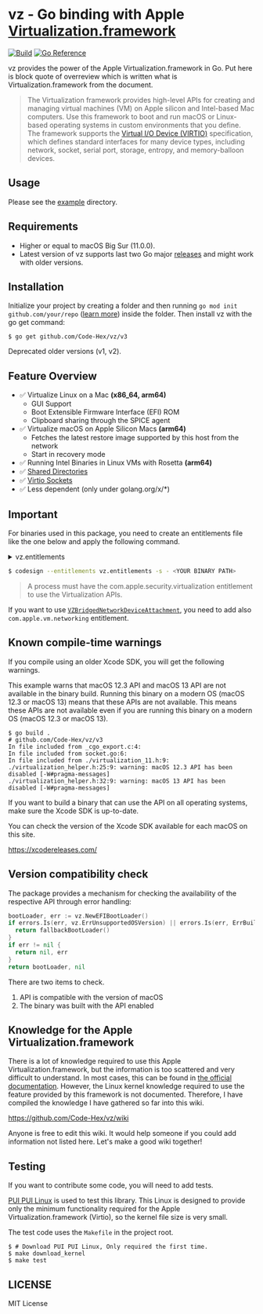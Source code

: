 vz - Go binding with Apple [Virtualization.framework](https://developer.apple.com/documentation/virtualization?language=objc)
=======

[![Build](https://github.com/Code-Hex/vz/actions/workflows/compile.yml/badge.svg)](https://github.com/Code-Hex/vz/actions/workflows/compile.yml) [![Go Reference](https://pkg.go.dev/badge/github.com/Code-Hex/vz/v3.svg)](https://pkg.go.dev/github.com/Code-Hex/vz/v3)

vz provides the power of the Apple Virtualization.framework in Go. Put here is block quote of overreview which is written what is Virtualization.framework from the document.

> The Virtualization framework provides high-level APIs for creating and managing virtual machines (VM) on Apple silicon and Intel-based Mac computers. Use this framework to boot and run macOS or Linux-based operating systems in custom environments that you define. The framework supports the [Virtual I/O Device (VIRTIO)](https://docs.oasis-open.org/virtio/virtio/v1.1/csprd01/virtio-v1.1-csprd01.html) specification, which defines standard interfaces for many device types, including network, socket, serial port, storage, entropy, and memory-balloon devices.

## Usage

Please see the [example](https://github.com/Code-Hex/vz/tree/main/example) directory.

## Requirements

- Higher or equal to macOS Big Sur (11.0.0).
- Latest version of vz supports last two Go major [releases](https://go.dev/doc/devel/release) and might work with older versions.

## Installation

Initialize your project by creating a folder and then running `go mod init github.com/your/repo` ([learn more](https://go.dev/blog/using-go-modules)) inside the folder. Then install vz with the go get command:

```
$ go get github.com/Code-Hex/vz/v3
```

Deprecated older versions (v1, v2).

## Feature Overview

- ✅ Virtualize Linux on a Mac **(x86_64, arm64)**
  - GUI Support
  - Boot Extensible Firmware Interface (EFI) ROM
  - Clipboard sharing through the SPICE agent
- ✅ Virtualize macOS on Apple Silicon Macs **(arm64)**
    - Fetches the latest restore image supported by this host from the network
  - Start in recovery mode
- ✅ Running Intel Binaries in Linux VMs with Rosetta **(arm64)**
- ✅ [Shared Directories](https://github.com/Code-Hex/vz/wiki/Shared-Directories)
- ✅ [Virtio Sockets](https://github.com/Code-Hex/vz/wiki/Sockets)
- ✅ Less dependent (only under golang.org/x/*)

## Important

For binaries used in this package, you need to create an entitlements file like the one below and apply the following command.

<details>
<summary>vz.entitlements</summary>

```
<?xml version="1.0" encoding="UTF-8"?>
<!DOCTYPE plist PUBLIC "-//Apple//DTD PLIST 1.0//EN" "http://www.apple.com/DTDs/PropertyList-1.0.dtd">
<plist version="1.0">
<dict>
	<key>com.apple.security.virtualization</key>
	<true/>
</dict>
</plist>
```

</details>

```sh
$ codesign --entitlements vz.entitlements -s - <YOUR BINARY PATH>
```

> A process must have the com.apple.security.virtualization entitlement to use the Virtualization APIs.

If you want to use [`VZBridgedNetworkDeviceAttachment`](https://developer.apple.com/documentation/virtualization/vzbridgednetworkdeviceattachment?language=objc), you need to add also `com.apple.vm.networking` entitlement.

## Known compile-time warnings

If you compile using an older Xcode SDK, you will get the following warnings.

This example warns that macOS 12.3 API and macOS 13 API are not available in the binary build. Running this binary on a modern OS (macOS 12.3 or macOS 13) means that these APIs are not available. This means these APIs are not available even if you are running this binary on a modern OS (macOS 12.3 or macOS 13). 

```
$ go build .
# github.com/Code-Hex/vz/v3
In file included from _cgo_export.c:4:
In file included from socket.go:6:
In file included from ./virtualization_11.h:9:
./virtualization_helper.h:25:9: warning: macOS 12.3 API has been disabled [-W#pragma-messages]
./virtualization_helper.h:32:9: warning: macOS 13 API has been disabled [-W#pragma-messages]
```

If you want to build a binary that can use the API on all operating systems, make sure the Xcode SDK is up-to-date.

You can check the version of the Xcode SDK available for each macOS on this site.

https://xcodereleases.com/

## Version compatibility check

The package provides a mechanism for checking the availability of the respective API through error handling:

```go
bootLoader, err := vz.NewEFIBootLoader()
if errors.Is(err, vz.ErrUnsupportedOSVersion) || errors.Is(err, ErrBuildTargetOSVersion) {
  return fallbackBootLoader()
}
if err != nil {
  return nil, err
}
return bootLoader, nil
```

There are two items to check.

1. API is compatible with the version of macOS
2. The binary was built with the API enabled

## Knowledge for the Apple Virtualization.framework

There is a lot of knowledge required to use this Apple Virtualization.framework, but the information is too scattered and very difficult to understand. In most cases, this can be found in [the official documentation](https://developer.apple.com/documentation/virtualization?language=objc). However, the Linux kernel knowledge required to use the feature provided by this framework is not documented. Therefore, I have compiled the knowledge I have gathered so far into this wiki.

https://github.com/Code-Hex/vz/wiki

Anyone is free to edit this wiki. It would help someone if you could add information not listed here. Let's make a good wiki together!

## Testing

If you want to contribute some code, you will need to add tests.

[PUI PUI Linux](https://github.com/Code-Hex/puipui-linux) is used to test this library. This Linux is designed to provide only the minimum functionality required for the Apple Virtualization.framework (Virtio), so the kernel file size is very small.

The test code uses the `Makefile` in the project root.

```
$ # Download PUI PUI Linux, Only required the first time.
$ make download_kernel
$ make test
```

## LICENSE

MIT License
